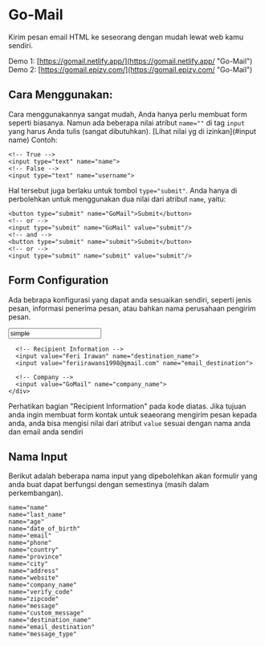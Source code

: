 # Go-Mail
Kirim pesan email HTML ke seseorang dengan mudah lewat web kamu sendiri.

Demo 1:
[https://gomail.netlify.app/](https://gomail.netlify.app/ "Go-Mail")
Demo 2:
[https://gomail.epizy.com/](https://gomail.epizy.com/ "Go-Mail")

## Cara Menggunakan:
Cara menggunakannya sangat mudah, Anda hanya perlu membuat form seperti biasanya.
Namun ada beberapa nilai atribut <code>name=""</code> di tag <code>input</code> yang harus Anda tulis (sangat dibutuhkan). [Lihat nilai yg di izinkan](#input name)
Contoh:
    
    <!-- True --> 
    <input type="text" name="name">
    <!-- False --> 
    <input type="text" name="username">
    
Hal tersebut juga berlaku untuk tombol <code>type="submit"</code>. Anda hanya di perbolehkan untuk menggunakan dua nilai dari atribut <code>name</code>, yaitu:
    
    <button type="submit" name="GoMail">Submit</button>
    <!-- or --> 
    <input type="submit" name="GoMail" value="submit"/>
    <!-- and --> 
    <button type="submit" name="submit">Submit</button>
    <!-- or --> 
    <input type="submit" name="submit" value="submit"/>

## Form Configuration
Ada bebrapa konfigurasi yang dapat anda sesuaikan sendiri, seperti jenis pesan, informasi penerima pesan, atau bahkan nama perusahaan pengirim pesan.
    <div id="GoMail">
      <!-- Message Typw -->
      <input value="simple" name="message_type">
      
      <!-- Recipient Information -->
      <input value="Feri Irawan" name="destination_name">
      <input value="feriirawans1998@gmail.com" name="email_destination">
      
      <!-- Company -->
      <input value="GoMail" name="company_name">
    </div>
Perhatikan bagian "Recipient Information" pada kode diatas. Jika tujuan anda ingin membuat form kontak untuk seaeorang mengirim pesan kepada anda, anda bisa mengisi nilai dari atribut <code>value</code> sesuai dengan nama anda dan email anda sendiri

## Nama Input
Berikut adalah beberapa nama input yang dipebolehkan akan formulir yang anda buat dapat berfungsi dengan semestinya (masih dalam perkembangan).
    
    name="name"
    name="last_name"
    name="age"
    name="date_of_birth"
    name="email"
    name="phone"
    name="country"
    name="province"
    name="city"
    name="address"
    name="website"
    name="company_name"
    name="verify_code"
    name="zipcode"
    name="message"
    name="custom_message"
    name="destination_name"
    name="email_destination"
    name="message_type"